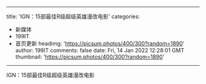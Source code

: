 
---
title: 'IGN：15部最佳R级超级英雄漫改电影'
categories: 
 - 新媒体
 - 199IT
 - 首页更新
headimg: 'https://picsum.photos/400/300?random=1890'
author: 199IT
comments: false
date: Fri, 14 Jan 2022 12:28:01 GMT
thumbnail: 'https://picsum.photos/400/300?random=1890'
---

<div>   
IGN：15部最佳R级超级英雄漫改电影  
</div>
            